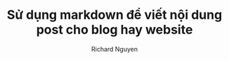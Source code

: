 ---
layout: post
title:  "Sử dụng markdown để viết nội dung post cho blog hay website"
categories: Python
tags: Python pySerial
author: Richard Nguyen
description: su dung markdown de viet noi dung cho website.
---